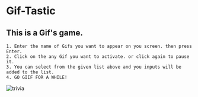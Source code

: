 # Gif-Tastic

## This is a Gif's game. 

```
1. Enter the name of Gifs you want to appear on you screen. then press Enter.
2. Click on the any Gif you want to activate. or click again to pause it.
3. You can select from the given list above and you inputs will be added to the list.
4. GO GIIF FOR A WHILE!
```

![trivia](https://user-images.githubusercontent.com/28827821/31684393-df077624-b33c-11e7-93b1-c2d892da10dd.JPG)
